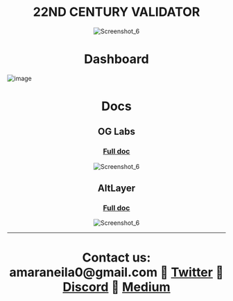 <h1 align="center">22ND CENTURY VALIDATOR</h1>

<p align="center">
  <img src="https://github.com/user-attachments/assets/2c21550f-4c51-427c-9cb4-a85560a541be" alt="Screenshot_6">
</p>

<h1 align="center">Dashboard</h1>

![image](https://pbs.twimg.com/media/GSTU2XOXQAA7Bef?format=jpg&name=large)

<h1 align="center">Docs</h1>

<h2 align="center">OG Labs</h2>

<div align="center">
<h3>
  <a href="https://medium.com/@22ndcentury/setting-up-a-node-for-the-0g-project-b716d8a2b59b">Full doc</a>
</h3>
</div>

<p align="center">
  <img src="https://github.com/user-attachments/assets/76a72c02-6305-424e-befd-66e344c0eac4" alt="Screenshot_6">
</p>

<h2 align="center">AltLayer</h2>

<div align="center">
<h3>
  <a href="https://medium.com/@22ndcentury/setting-up-a-node-for-the-altlayer-4af6e9334f36">Full doc</a>
</h3>
</div>

<p align="center">
  <img src="https://github.com/user-attachments/assets/650bd546-f8b0-447b-96ff-ad256499b05b" alt="Screenshot_6">
</p>

---

<div align="center">
<h1>
  Contact us: amaraneila0@gmail.com 🚀 <a href="https://x.com/22nd_validator">Twitter</a> 🚀 <a href="https://discord.com/users/938709672288997396">Discord</a> 🚀 <a href="https://medium.com/@22ndcentury">Medium</a>
</h1>
</div>
